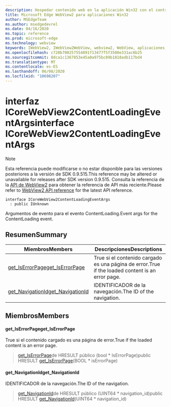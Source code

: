 ```yaml
---
description: Hospedar contenido web en la aplicación Win32 con el control Microsoft Edge WebView2
title: Microsoft Edge WebView2 para aplicaciones Win32
author: MSEdgeTeam
ms.author: msedgedevrel
ms.date: 04/16/2020
ms.topic: reference
ms.prod: microsoft-edge
ms.technology: webview
keywords: IWebView2, IWebView2WebView, webview2, WebView, aplicaciones Win32, Win32, Edge, ICoreWebView2, ICoreWebView2Controller, control de explorador, HTML Edge
ms.openlocfilehash: c720b700257554891f13477f5f3508e331ac6b25
ms.sourcegitcommit: 8dca1c1367853e45a0a975bc89b1818adb117bd4
ms.translationtype: MT
ms.contentlocale: es-ES
ms.lasthandoff: 06/08/2020
ms.locfileid: "10698207"
---
```

# <span data-ttu-id="a5348-104">interfaz ICoreWebView2ContentLoadingEventArgs</span><span class="sxs-lookup"><span data-stu-id="a5348-104">interface ICoreWebView2ContentLoadingEventArgs</span></span> 

> [!NOTE]
> <span data-ttu-id="a5348-105">Esta referencia puede modificarse o no estar disponible para las versiones posteriores a la versión de SDK 0.9.515.</span><span class="sxs-lookup"><span data-stu-id="a5348-105">This reference may be altered or unavailable for releases after SDK version 0.9.515.</span></span> <span data-ttu-id="a5348-106">Consulta la referencia de la [API de WebView2](../../../webview2-api-reference.md) para obtener la referencia de API más reciente.</span><span class="sxs-lookup"><span data-stu-id="a5348-106">Please refer to [WebView2 API reference](../../../webview2-api-reference.md) for the latest API reference.</span></span>

```
interface ICoreWebView2ContentLoadingEventArgs
  : public IUnknown
```

<span data-ttu-id="a5348-107">Argumentos de evento para el evento ContentLoading.</span><span class="sxs-lookup"><span data-stu-id="a5348-107">Event args for the ContentLoading event.</span></span>

## <span data-ttu-id="a5348-108">Resumen</span><span class="sxs-lookup"><span data-stu-id="a5348-108">Summary</span></span>

 <span data-ttu-id="a5348-109">Miembros</span><span class="sxs-lookup"><span data-stu-id="a5348-109">Members</span></span>                        | <span data-ttu-id="a5348-110">Descripciones</span><span class="sxs-lookup"><span data-stu-id="a5348-110">Descriptions</span></span>
--------------------------------|---------------------------------------------
[<span data-ttu-id="a5348-111">get_IsErrorPage</span><span class="sxs-lookup"><span data-stu-id="a5348-111">get_IsErrorPage</span></span>](#get_iserrorpage) | <span data-ttu-id="a5348-112">True si el contenido cargado es una página de error.</span><span class="sxs-lookup"><span data-stu-id="a5348-112">True if the loaded content is an error page.</span></span>
[<span data-ttu-id="a5348-113">get_NavigationId</span><span class="sxs-lookup"><span data-stu-id="a5348-113">get_NavigationId</span></span>](#get_navigationid) | <span data-ttu-id="a5348-114">IDENTIFICADOR de la navegación.</span><span class="sxs-lookup"><span data-stu-id="a5348-114">The ID of the navigation.</span></span>

## <span data-ttu-id="a5348-115">Miembros</span><span class="sxs-lookup"><span data-stu-id="a5348-115">Members</span></span>

#### <span data-ttu-id="a5348-116">get_IsErrorPage</span><span class="sxs-lookup"><span data-stu-id="a5348-116">get_IsErrorPage</span></span> 

<span data-ttu-id="a5348-117">True si el contenido cargado es una página de error.</span><span class="sxs-lookup"><span data-stu-id="a5348-117">True if the loaded content is an error page.</span></span>

> <span data-ttu-id="a5348-118">[get_IsErrorPage](#get_iserrorpage)de HRESULT público (bool \* IsErrorPage)</span><span class="sxs-lookup"><span data-stu-id="a5348-118">public HRESULT [get_IsErrorPage](#get_iserrorpage)(BOOL \* isErrorPage)</span></span>

#### <span data-ttu-id="a5348-119">get_NavigationId</span><span class="sxs-lookup"><span data-stu-id="a5348-119">get_NavigationId</span></span> 

<span data-ttu-id="a5348-120">IDENTIFICADOR de la navegación.</span><span class="sxs-lookup"><span data-stu-id="a5348-120">The ID of the navigation.</span></span>

> <span data-ttu-id="a5348-121">[get_NavigationId](#get_navigationid)de HRESULT público (UINT64 \* navigation_id)</span><span class="sxs-lookup"><span data-stu-id="a5348-121">public HRESULT [get_NavigationId](#get_navigationid)(UINT64 \* navigation_id)</span></span>

